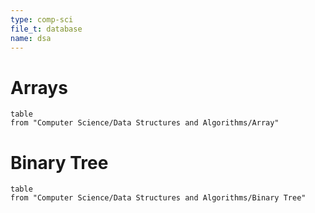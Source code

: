 ```yaml
---
type: comp-sci
file_t: database
name: dsa
---
```


# Arrays
```dataview
table
from "Computer Science/Data Structures and Algorithms/Array"
```

# Binary Tree
```dataview
table
from "Computer Science/Data Structures and Algorithms/Binary Tree"
```
